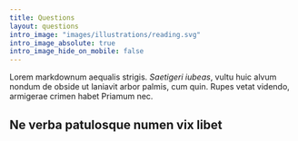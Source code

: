 ```yaml
---
title: Questions
layout: questions
intro_image: "images/illustrations/reading.svg"
intro_image_absolute: true
intro_image_hide_on_mobile: false
---
```


Lorem markdownum aequalis strigis. _Saetigeri iubeas_, vultu huic alvum nondum
de obside ut laniavit arbor palmis, cum quin. Rupes vetat videndo, armigerae
crimen habet Priamum nec.

## Ne verba patulosque numen vix libet
